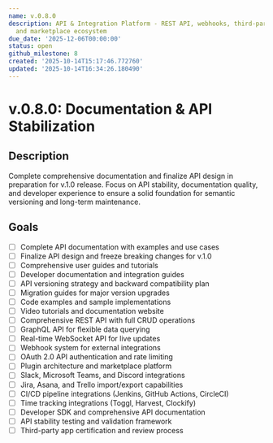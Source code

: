 ```yaml
---
name: v.0.8.0
description: API & Integration Platform - REST API, webhooks, third-party integrations,
  and marketplace ecosystem
due_date: '2025-12-06T00:00:00'
status: open
github_milestone: 8
created: '2025-10-14T15:17:46.772760'
updated: '2025-10-14T16:34:26.180490'
---
```


# v.0.8.0: Documentation & API Stabilization

## Description

Complete comprehensive documentation and finalize API design in preparation for v.1.0 release. Focus on API stability, documentation quality, and developer experience to ensure a solid foundation for semantic versioning and long-term maintenance.

## Goals

- [ ] Complete API documentation with examples and use cases
- [ ] Finalize API design and freeze breaking changes for v.1.0
- [ ] Comprehensive user guides and tutorials
- [ ] Developer documentation and integration guides
- [ ] API versioning strategy and backward compatibility plan
- [ ] Migration guides for major version upgrades
- [ ] Code examples and sample implementations
- [ ] Video tutorials and documentation website
- [ ] Comprehensive REST API with full CRUD operations
- [ ] GraphQL API for flexible data querying
- [ ] Real-time WebSocket API for live updates
- [ ] Webhook system for external integrations
- [ ] OAuth 2.0 API authentication and rate limiting
- [ ] Plugin architecture and marketplace platform
- [ ] Slack, Microsoft Teams, and Discord integrations
- [ ] Jira, Asana, and Trello import/export capabilities
- [ ] CI/CD pipeline integrations (Jenkins, GitHub Actions, CircleCI)
- [ ] Time tracking integrations (Toggl, Harvest, Clockify)
- [ ] Developer SDK and comprehensive API documentation
- [ ] API stability testing and validation framework
- [ ] Third-party app certification and review process